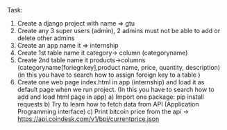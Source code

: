 Task:

1. Create a django project with name => gtu
2. Create any 3 super users (admin), 2 admins must not be able to add or delete
other admins
3. Create an app name it => internship
4. Create 1st table name it category-> column (categoryname)
5. Create 2nd table name it products->columns (categoryname[foriegnkey],product
name, price, quantity, description) (in this you have to search how to assign
foreign key to a table )
6. Create one web page index.html in app (internship) and load it as default page
when we run project. (In this you have to search how to add and load html page
in app)
a) Import one package: pip install requests
b) Try to learn how to fetch data from API (Application Programming interface)
c) Print bitcoin price from the api ->
https://api.coindesk.com/v1/bpi/currentprice.json
